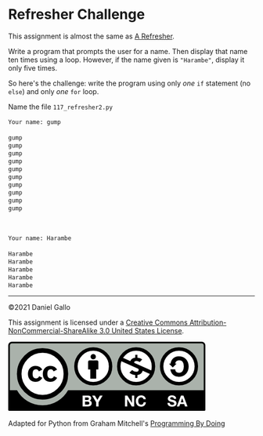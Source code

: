 # Refresher Challenge


This assignment is almost the same as [A Refresher](116-a-refresher.md).


Write a program that prompts the user for a name. Then display that name ten times using a loop. However, if the name given is `"Harambe"`, display it only five times.

So here's the challenge: write the program using only *one* `if` statement (no `else`) and only *one* `for` loop.

Name the file `117_refresher2.py`

```
Your name: gump

gump
gump
gump
gump
gump
gump
gump
gump
gump
gump

```

 



```
Your name: Harambe

Harambe
Harambe
Harambe
Harambe
Harambe

```

---


©2021 Daniel Gallo


This assignment is licensed under a
[Creative Commons Attribution-NonCommercial-ShareAlike 3.0 United States License](https://creativecommons.org/licenses/by-nc-sa/3.0/us/deed.en_US).  

![Creative Commons License](images/by-nc-sa.png)





Adapted for Python from Graham Mitchell's [Programming By Doing](https://programmingbydoing.com/)